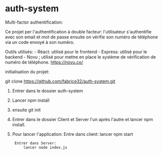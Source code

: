 # auth-system
Multi-factor authentification:

Ce projet per l'authentification à double facteur: l'utilisateur s'authentifie avec son email et mot de passe ensuite  on vérifie son numéro de téléphone via un code envoyé à son numéro.

Outils utilisés:
    - Réact: utilisé pour le frontend
    - Express: utilisé pour le backend
    - Novu ; utilisé pour mettre en place le système de vérification de numéro de téléphone. https://novu.co/


initialisation du projet:

git clone https://github.com/fabrice32/auth-system.git

1) Entrer dans le dossier auth-system
2) Lancer npm install
3) ensuite git init
4) Entrer dans le dossier Client et Server l'un après l'autre et lancer npm install.
5) Pour lancer l'application:
        Entre dans client:
            lancer npm start
        
        Entrer dans Server:
            lancer node index.js
